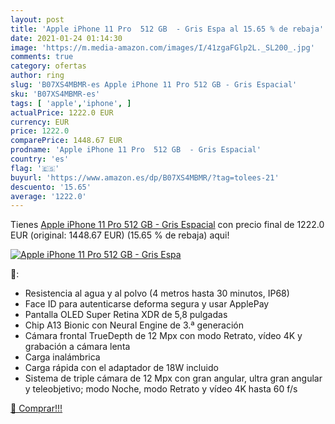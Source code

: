 ```yaml
---
layout: post
title: 'Apple iPhone 11 Pro  512 GB  - Gris Espa al 15.65 % de rebaja'
date: 2021-01-24 01:14:30
image: 'https://m.media-amazon.com/images/I/41zgaFGlp2L._SL200_.jpg'
comments: true
category: ofertas
author: ring
slug: 'B07XS4MBMR-es Apple iPhone 11 Pro 512 GB - Gris Espacial'
sku: 'B07XS4MBMR-es'
tags: [ 'apple','iphone', ]
actualPrice: 1222.0 EUR
currency: EUR
price: 1222.0
comparePrice: 1448.67 EUR
prodname: 'Apple iPhone 11 Pro  512 GB  - Gris Espacial'
country: 'es'
flag: '🇪🇸'
buyurl: 'https://www.amazon.es/dp/B07XS4MBMR/?tag=tolees-21'
descuento: '15.65'
average: '1222.0'
---
```


Tienes [Apple iPhone 11 Pro  512 GB  - Gris Espacial](https://www.amazon.es/dp/B07XS4MBMR/?tag=tolees-21) con precio final de  1222.0 EUR (original: 1448.67 EUR) (15.65 %  de rebaja) aqui!

[![Apple iPhone 11 Pro  512 GB  - Gris Espa](https://m.media-amazon.com/images/I/41zgaFGlp2L._SL200_.jpg)](https://www.amazon.es/dp/B07XS4MBMR/?tag=tolees-21)

🔎:

- Resistencia al agua y al polvo (4 metros hasta 30 minutos, IP68)
- Face ID para autenticarse deforma segura y usar ApplePay
- Pantalla OLED Super Retina XDR de 5,8 pulgadas
- Chip A13 Bionic con Neural Engine de 3.ª generación
- Cámara frontal TrueDepth de 12 Mpx con modo Retrato, vídeo 4K y grabación a cámara lenta
- Carga inalámbrica
- Carga rápida con el adaptador de 18W incluido
- Sistema de triple cámara de 12 Mpx con gran angular, ultra gran angular y teleobjetivo; modo Noche, modo Retrato y vídeo 4K hasta 60 f/s

[🛒 Comprar!!!](https://www.amazon.es/dp/B07XS4MBMR/?tag=tolees-21)
